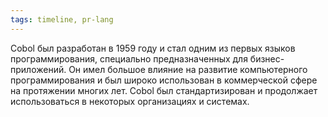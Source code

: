 ```yaml
---
tags: timeline, pr-lang
--- 
```


<span 
	  class='ob-timelines-interpretation' 
	  data-date='1959-05-13'  
	  data-event_title='Cobol' 
	  data-class='pr-lang' 
	  data-interpretation_number='3'
	  data-title='История'
	  > 
</span>

Cobol был разработан в 1959 году и стал одним из первых языков программирования, специально предназначенных для бизнес-приложений. Он имел большое влияние на развитие компьютерного программирования и был широко использован в коммерческой сфере на протяжении многих лет. Cobol был стандартизирован и продолжает использоваться в некоторых организациях и системах.
